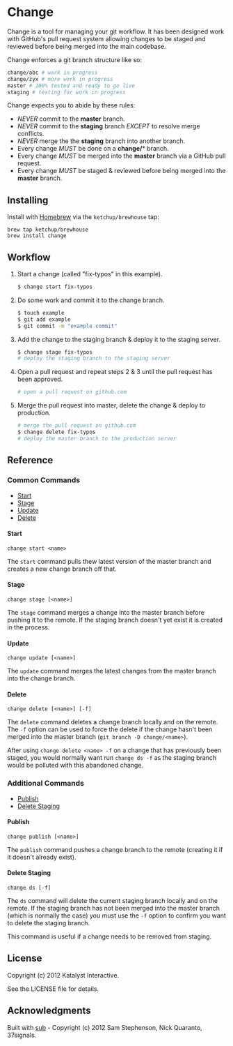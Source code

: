 Change
======

Change is a tool for managing your git workflow. It has been designed work with GitHub's pull request system allowing changes to be staged and reviewed before being merged into the main codebase.

Change enforces a git branch structure like so:

```bash
change/abc # work in progress
change/zyx # more work in progress
master # 100% tested and ready to go live
staging # testing for work in progress
```

Change expects you to abide by these rules:

- _NEVER_ commit to the **master** branch.
- _NEVER_ commit to the **staging** branch _EXCEPT_ to resolve merge conflicts.
- _NEVER_ merge the the **staging** branch into another branch.
- Every change _MUST_ be done on a **change/*** branch.
- Every change _MUST_ be merged into the **master** branch via a GitHub pull request.
- Every change _MUST_ be staged & reviewed before being merged into the **master** branch.

Installing
----------

Install with [Homebrew](http://mxcl.github.com/homebrew/) via the `ketchup/brewhouse` tap:

```
brew tap ketchup/brewhouse
brew install change
```

Workflow
--------

1.  Start a change (called "fix-typos" in this example).

    ```bash
    $ change start fix-typos
    ```

2.  Do some work and commit it to the change branch.

    ```bash
    $ touch example
    $ git add example
    $ git commit -m "example commit"
    ```

3.  Add the change to the staging branch & deploy it to the staging server.

    ```bash
    $ change stage fix-typos
    # deploy the staging branch to the staging server
    ```

4.  Open a pull request and repeat steps 2 & 3 until the pull request has been approved.

    ```bash
    # open a pull request on github.com
    ```

5.  Merge the pull request into master, delete the change & deploy to production.

    ```bash
    # merge the pull request on github.com
    $ change delete fix-typos
    # deploy the master branch to the production server
    ```

Reference
---------

### Common Commands

- [Start](#start)
- [Stage](#stage)
- [Update](#update)
- [Delete](#delete)


#### Start

```text
change start <name>
```

The `start` command pulls thew latest version of the master branch and creates a new change branch off that.

#### Stage

```text
change stage [<name>]
```

The `stage` command merges a change into the master branch before pushing it to the remote. If the staging branch doesn't yet exist it is created in the process.

#### Update

```text
change update [<name>]
```

The `update` command merges the latest changes from the master branch into the change branch.

#### Delete

```text
change delete [<name>] [-f]
```

The `delete` command deletes a change branch locally and on the remote. The `-f` option can be used to force the delete if the change hasn't been merged into the master branch (`git branch -D change/<name>`).

After using `change delete <name> -f` on a change that has previously been staged, you would normally want run `change ds -f` as the staging branch would be polluted with this abandoned change.


### Additional Commands

- [Publish](#publish)
- [Delete Staging](#delete-staging)

#### Publish

```text
change publish [<name>]
```

The `publish` command pushes a change branch to the remote (creating it if it doesn't already exist).

#### Delete Staging

```text
change ds [-f]
```

The `ds` command will delete the current staging branch locally and on the remote. If the staging branch has not been merged into the master branch (which is normally the case) you must use the `-f` option to confirm you want to delete the staging branch.

This command is useful if a change needs to be removed from staging.

License
-------

Copyright (c) 2012 Katalyst Interactive.

See the LICENSE file for details.

Acknowledgments
---------------

Built with [sub](http://github.com/37signals/sub) - Copyright (c) 2012 Sam Stephenson, Nick Quaranto, 37signals.
